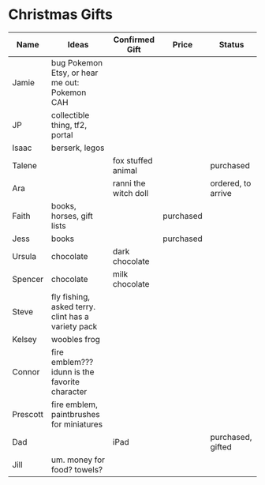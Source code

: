 # Christmas Gifts 

| Name | Ideas| Confirmed Gift| Price | Status |
| --- | ------| ----------- | --- |--------|
|Jamie| bug Pokemon Etsy, or hear me out: Pokemon CAH | 
| JP | collectible thing, tf2, portal|
| Isaac | berserk, legos |
| Talene | | fox stuffed animal | |purchased | 
| Ara | | ranni the witch doll ||ordered, to arrive|
|Faith | books, horses, gift lists | | purchased | 
| Jess| books | | purchased | 
|Ursula| chocolate | dark chocolate | 
|Spencer| chocolate| milk chocolate| 
| Steve| fly fishing, asked terry. clint has a variety pack | | 
| Kelsey| woobles frog | | | 
| Connor| fire emblem??? idunn is the favorite character | 
| Prescott| fire emblem, paintbrushes for miniatures | 
|Dad | | iPad |  | purchased, gifted
|Jill | um. money for food? towels? | | 
